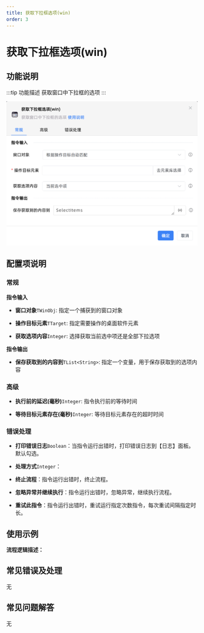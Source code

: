 ```yaml
---
title: 获取下拉框选项(win)
order: 3
---
```


# 获取下拉框选项(win)

## 功能说明

:::tip 功能描述
获取窗口中下拉框的选项
:::

![获取下拉框选项(win)](../../../assets/获取下拉框选项(win)_command.png)

## 配置项说明

### 常规

**指令输入**

- **窗口对象**`TWinObj`: 指定一个捕获到的窗口对象

- **操作目标元素**`TTarget`: 指定需要操作的桌面软件元素

- **获取选项内容**`Integer`: 选择获取当前选中项还是全部下拉选项


**指令输出**

- **保存获取到的内容到**`TList<String>`: 指定一个变量，用于保存获取到的选项内容

### 高级

- **执行前的延迟(毫秒)**`Integer`: 指令执行前的等待时间

- **等待目标元素存在(毫秒)**`Integer`: 等待目标元素存在的超时时间

### 错误处理

- **打印错误日志**`Boolean`：当指令运行出错时，打印错误日志到【日志】面板。默认勾选。

- **处理方式**`Integer`：

 - **终止流程**：指令运行出错时，终止流程。

 - **忽略异常并继续执行**：指令运行出错时，忽略异常，继续执行流程。

 - **重试此指令**：指令运行出错时，重试运行指定次数指令，每次重试间隔指定时长。

## 使用示例

**流程逻辑描述：** 

## 常见错误及处理

无

## 常见问题解答

无

